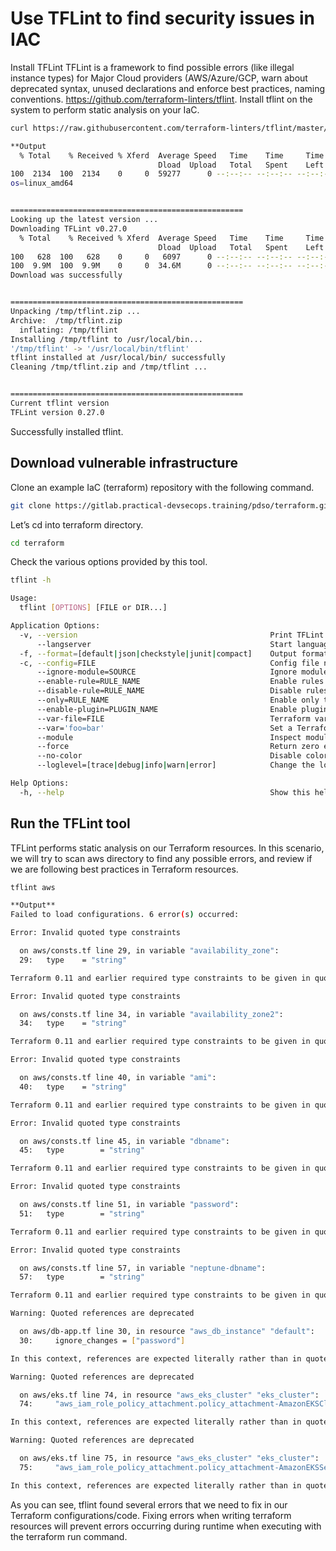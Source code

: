 # Use TFLint to find security issues in IAC
Install TFLint
TFLint is a framework to find possible errors (like illegal instance types) for Major Cloud providers (AWS/Azure/GCP, warn about deprecated syntax, unused declarations and enforce best practices, naming conventions.
https://github.com/terraform-linters/tflint.
Install tflint on the system to perform static analysis on your IaC.
```sh
curl https://raw.githubusercontent.com/terraform-linters/tflint/master/install_linux.sh | bash
```
```sh
**Output
  % Total    % Received % Xferd  Average Speed   Time    Time     Time  Current
                                 Dload  Upload   Total   Spent    Left  Speed
100  2134  100  2134    0     0  59277      0 --:--:-- --:--:-- --:--:-- 60971
os=linux_amd64


====================================================
Looking up the latest version ...
Downloading TFLint v0.27.0
  % Total    % Received % Xferd  Average Speed   Time    Time     Time  Current
                                 Dload  Upload   Total   Spent    Left  Speed
100   628  100   628    0     0   6097      0 --:--:-- --:--:-- --:--:--  6097
100  9.9M  100  9.9M    0     0  34.6M      0 --:--:-- --:--:-- --:--:-- 34.6M
Download was successfully


====================================================
Unpacking /tmp/tflint.zip ...
Archive:  /tmp/tflint.zip
  inflating: /tmp/tflint             
Installing /tmp/tflint to /usr/local/bin...
'/tmp/tflint' -> '/usr/local/bin/tflint'
tflint installed at /usr/local/bin/ successfully
Cleaning /tmp/tflint.zip and /tmp/tflint ...


====================================================
Current tflint version
TFLint version 0.27.0
```
Successfully installed tflint.
## Download vulnerable infrastructure
Clone an example IaC (terraform) repository with the following command.
```sh
git clone https://gitlab.practical-devsecops.training/pdso/terraform.git
```
Let’s cd into terraform directory.
```sh
cd terraform
```
Check the various options provided by this tool.
```sh
tflint -h
```
```sh
Usage:
  tflint [OPTIONS] [FILE or DIR...]

Application Options:
  -v, --version                                           Print TFLint version
      --langserver                                        Start language server
  -f, --format=[default|json|checkstyle|junit|compact]    Output format (default: default)
  -c, --config=FILE                                       Config file name (default: .tflint.hcl)
      --ignore-module=SOURCE                              Ignore module sources
      --enable-rule=RULE_NAME                             Enable rules from the command line
      --disable-rule=RULE_NAME                            Disable rules from the command line
      --only=RULE_NAME                                    Enable only this rule, disabling all other defaults. Can be specified multiple times
      --enable-plugin=PLUGIN_NAME                         Enable plugins from the command line
      --var-file=FILE                                     Terraform variable file name
      --var='foo=bar'                                     Set a Terraform variable
      --module                                            Inspect modules
      --force                                             Return zero exit status even if issues found
      --no-color                                          Disable colorized output
      --loglevel=[trace|debug|info|warn|error]            Change the loglevel

Help Options:
  -h, --help                                              Show this help message
```
## Run the TFLint tool
TFLint performs static analysis on our Terraform resources. In this scenario, we will try to scan aws directory to find any possible errors, and review if we are following best practices in Terraform resources.
```sh
tflint aws
```
```sh
**Output**
Failed to load configurations. 6 error(s) occurred:

Error: Invalid quoted type constraints

  on aws/consts.tf line 29, in variable "availability_zone":
  29:   type    = "string"

Terraform 0.11 and earlier required type constraints to be given in quotes, but that form is now deprecated and will be removed in a future version of Terraform. Remove the quotes around "string".

Error: Invalid quoted type constraints

  on aws/consts.tf line 34, in variable "availability_zone2":
  34:   type    = "string"

Terraform 0.11 and earlier required type constraints to be given in quotes, but that form is now deprecated and will be removed in a future version of Terraform. Remove the quotes around "string".

Error: Invalid quoted type constraints

  on aws/consts.tf line 40, in variable "ami":
  40:   type    = "string"

Terraform 0.11 and earlier required type constraints to be given in quotes, but that form is now deprecated and will be removed in a future version of Terraform. Remove the quotes around "string".

Error: Invalid quoted type constraints

  on aws/consts.tf line 45, in variable "dbname":
  45:   type        = "string"

Terraform 0.11 and earlier required type constraints to be given in quotes, but that form is now deprecated and will be removed in a future version of Terraform. Remove the quotes around "string".

Error: Invalid quoted type constraints

  on aws/consts.tf line 51, in variable "password":
  51:   type        = "string"

Terraform 0.11 and earlier required type constraints to be given in quotes, but that form is now deprecated and will be removed in a future version of Terraform. Remove the quotes around "string".

Error: Invalid quoted type constraints

  on aws/consts.tf line 57, in variable "neptune-dbname":
  57:   type        = "string"

Terraform 0.11 and earlier required type constraints to be given in quotes, but that form is now deprecated and will be removed in a future version of Terraform. Remove the quotes around "string".

Warning: Quoted references are deprecated

  on aws/db-app.tf line 30, in resource "aws_db_instance" "default":
  30:     ignore_changes = ["password"]

In this context, references are expected literally rather than in quotes. Terraform 0.11 and earlier required quotes, but quoted references are now deprecated and will be removed in a future version of Terraform. Remove the quotes surrounding this reference to silence this warning.

Warning: Quoted references are deprecated

  on aws/eks.tf line 74, in resource "aws_eks_cluster" "eks_cluster":
  74:     "aws_iam_role_policy_attachment.policy_attachment-AmazonEKSClusterPolicy",

In this context, references are expected literally rather than in quotes. Terraform 0.11 and earlier required quotes, but quoted references are now deprecated and will be removed in a future version of Terraform. Remove the quotes surrounding this reference to silence this warning.

Warning: Quoted references are deprecated

  on aws/eks.tf line 75, in resource "aws_eks_cluster" "eks_cluster":
  75:     "aws_iam_role_policy_attachment.policy_attachment-AmazonEKSServicePolicy",

In this context, references are expected literally rather than in quotes. Terraform 0.11 and earlier required quotes, but quoted references are now deprecated and will be removed in a future version of Terraform. Remove the quotes surrounding this reference to silence this warning.
```
As you can see, tflint found several errors that we need to fix in our Terraform configurations/code. Fixing errors when writing terraform resources will prevent errors occurring during runtime when executing with the terraform run command.
